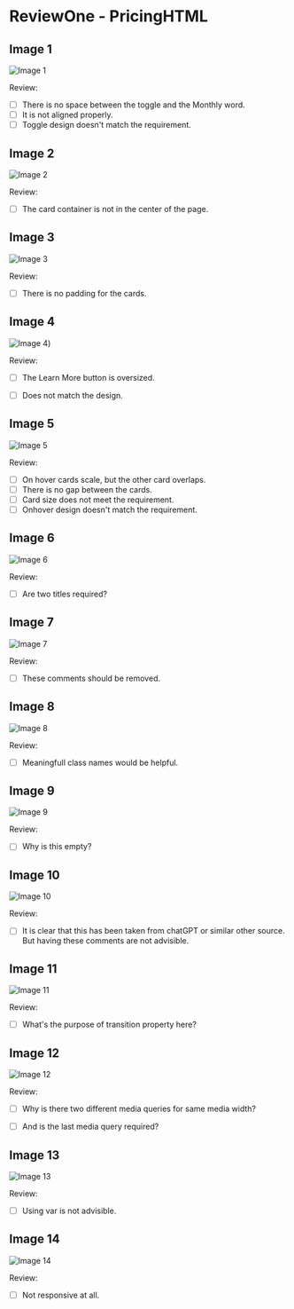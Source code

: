 

# ReviewOne - PricingHTML

## Image 1
![Image 1](https://github.com/DineshCodewents/pricing-HTML-PROJECT/assets/119663690/7944067f-aa35-4b35-bd70-f099a5e7e0ab)

Review:
- [ ] There is no space between the toggle and the Monthly word.
- [ ] It is not aligned properly.
- [ ] Toggle design doesn't match the requirement.

## Image 2
![Image 2](https://github.com/DineshCodewents/pricing-HTML-PROJECT/assets/119663690/26558c25-cc52-4091-a298-b9080d84cba9)

Review:
- [ ] The card container is not in the center of the page.

## Image 3
![Image 3](https://github.com/DineshCodewents/pricing-HTML-PROJECT/assets/119663690/78aa39d0-33a0-4c3f-b9f6-02b22710cd8a)

Review:
- [ ] There is no padding for the cards.


## Image 4
![Image 4](https://github.com/DineshCodewents/pricing-HTML-PROJECT/assets/119663690/60ee9fa3-18ef-49eb-9939-320597ba6b2b))

Review:
- [ ] The Learn More button is oversized.
- [ ] Does not match the design.


## Image 5
![Image 5](https://github.com/DineshCodewents/pricing-HTML-PROJECT/assets/119663690/64ffa10d-30c6-4b10-ad86-d2b1bb348b90)

Review:
- [ ] On hover cards scale, but the other card overlaps.
- [ ] There is no gap between the cards.
- [ ] Card size does not meet the requirement.
- [ ] Onhover design doesn't match the requirement.

## Image 6
![Image 6](https://github.com/DineshCodewents/pricing-HTML-PROJECT/assets/119663690/a70a54de-18a4-42fd-9f35-3f7c447e258d)

Review:
- [ ] Are two titles required?


## Image 7
![Image 7](https://github.com/DineshCodewents/pricing-HTML-PROJECT/assets/119663690/2b38c1e1-73af-448c-a501-ecd983617114)

Review:
- [ ] These comments should be removed.

## Image 8
![Image 8](https://github.com/DineshCodewents/pricing-HTML-PROJECT/assets/119663690/01752d80-e717-42e5-b714-1a8c0502972b)


Review:
- [ ] Meaningfull class names would be helpful.

## Image 9
![Image 9](https://github.com/DineshCodewents/pricing-HTML-PROJECT/assets/119663690/a83581a3-cfc5-4503-9264-53f849289442)

Review:
- [ ] Why is this empty?


## Image 10
![Image 10](https://github.com/DineshCodewents/pricing-HTML-PROJECT/assets/119663690/65749a82-914b-40f1-bbb6-fabed6bc908b)

Review:
- [ ] It is clear that this has been taken from chatGPT or similar other source. But having these comments are not advisible.


## Image 11
![Image 11](https://github.com/DineshCodewents/pricing-HTML-PROJECT/assets/119663690/55ff03d7-a090-4cfb-b6bd-23f5ad458513)

Review:
- [ ] What's the purpose of transition property here?


## Image 12
![Image 12](https://github.com/DineshCodewents/pricing-HTML-PROJECT/assets/119663690/1126ffab-f3eb-4bb8-aabf-145b6088b34e)

Review:
- [ ] Why is there two different media queries for same media width?
- [ ] And is the last media query required?


## Image 13
![Image 13](https://github.com/DineshCodewents/pricing-HTML-PROJECT/assets/119663690/b158e8a3-f7c1-48e8-8e2c-177146e36d17)

Review:
- [ ] Using var is not advisible.


## Image 14
![Image 14](https://github.com/DineshCodewents/pricing-HTML-PROJECT/assets/119663690/c230fcf9-324d-4d70-9297-052571135844)

Review:
- [ ] Not responsive at all.

